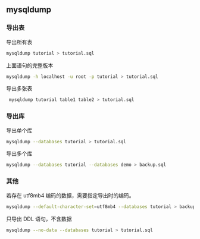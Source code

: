 ## mysqldump

### 导出表

导出所有表

```sh
mysqldump tutorial > tutorial.sql
```

上面语句的完整版本

```sh
mysqldump -h localhost -u root -p tutorial > tutorial.sql
```

导出多张表

```sh
 mysqldump tutorial table1 table2 > tutorial.sql
```

### 导出库

导出单个库

```sh
mysqldump --databases tutorial > tutorial.sql
```

导出多个库

```sh
mysqldump --databases tutorial --databases demo > backup.sql
```

### 其他

若存在 utf8mb4 编码的数据，需要指定导出时的编码。

```sh
mysqldump --default-character-set=utf8mb4 --databases tutorial > backup.sql
```

只导出 DDL 语句，不含数据

```sh
mysqldump --no-data --databases tutorial > tutorial.sql
```
